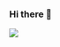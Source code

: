### Hi there 👋
<img src="https://capsule-render.vercel.app/api?type=wave&color=auto&height=300&section=header&text=Hey%20there&fontSize=90" />
<!--
**neuralninja27/neuralninja27** is a ✨ _special_ ✨ repository because its `README.md` (this file) appears on your GitHub profile.

Here are some ideas to get you started:

- 🔭 I’m currently working on 
- 🌱 I’m currently learning Python, Machine Learning and Deep Learning
- 👯 I’m looking to collaborate on ...
- 🤔 I’m looking for help with ...
- 💬 Ask me about ...
- 📫 How to reach me: ...
- 😄 Pronouns: ...
- ⚡ Fun fact: ...
-->
- 🔭 I’m currently working on some cool stuff in Python
- 🌱 I’m currently learning Python, Machine Learning and Deep Learning
- 👯 I’m looking to collaborate on projects about Computer Vision, Machine Learning and Deep Learning
<!--
<img height="150em" src="https://github-readme-stats.vercel.app/api?username=neuralninja27&show_icons=true&hide_border=true&&count_private=true&include_all_commits=true" />
-->

